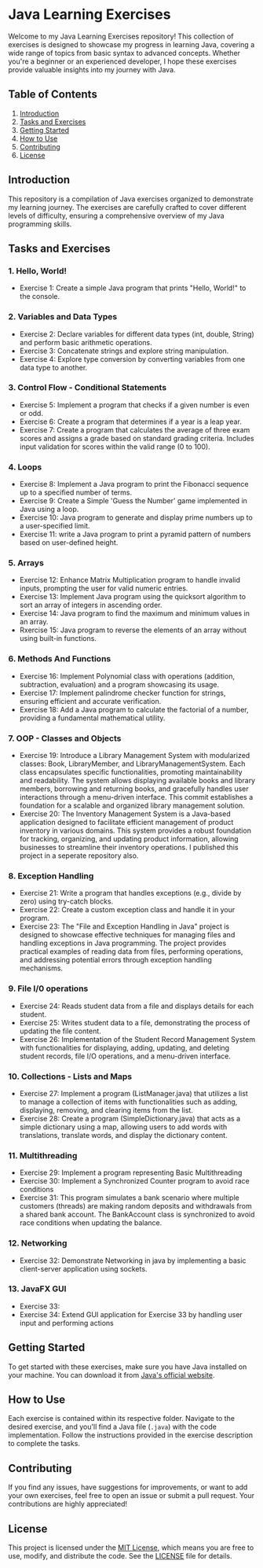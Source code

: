 # Java Learning Exercises

Welcome to my Java Learning Exercises repository! This collection of exercises is designed to showcase my progress in learning Java, covering a wide range of topics from basic syntax to advanced concepts. Whether you're a beginner or an experienced developer, I hope these exercises provide valuable insights into my journey with Java.

## Table of Contents

1. [Introduction](#introduction)
2. [Tasks and Exercises](#tasks-and-exercises)
3. [Getting Started](#getting-started)
4. [How to Use](#how-to-use)
5. [Contributing](#contributing)
6. [License](#license)

## Introduction

This repository is a compilation of Java exercises organized to demonstrate my learning journey. The exercises are carefully crafted to cover different levels of difficulty, ensuring a comprehensive overview of my Java programming skills.

## Tasks and Exercises

### 1. Hello, World!
- Exercise 1: Create a simple Java program that prints "Hello, World!" to the console.

### 2. Variables and Data Types
- Exercise 2: Declare variables for different data types (int, double, String) and perform basic arithmetic operations.
- Exercise 3: Concatenate strings and explore string manipulation.
- Exercise 4: Explore type conversion by converting variables from one data type to another.

### 3. Control Flow - Conditional Statements
- Exercise 5: Implement a program that checks if a given number is even or odd.
- Exercise 6: Create a program that determines if a year is a leap year.
- Exercise 7: Create a program that calculates the average of three exam scores and assigns a grade based on standard grading criteria. Includes input validation for scores within the valid range (0 to 100).

### 4. Loops
- Exercise 8: Implement a Java program to print the Fibonacci sequence up to a specified number of terms.
- Exercise 9: Create a Simple 'Guess the Number' game implemented in Java using a loop.
- Exercise 10: Java program to generate and display prime numbers up to a user-specified limit.
- Exercise 11: write a Java program to print a pyramid pattern of numbers based on user-defined height.

### 5. Arrays
- Exercise 12: Enhance Matrix Multiplication program to handle invalid inputs, prompting the user for valid numeric entries.
- Exercise 13: Implement Java program using the quicksort algorithm to sort an array of integers in ascending order.
- Exercise 14: Java program to find the maximum and minimum values in an array.
- Rxercise 15: Java program to reverse the elements of an array without using built-in functions.

### 6. Methods And Functions
- Exercise 16: Implement Polynomial class with operations (addition, subtraction, evaluation) and a program showcasing its usage.
- Exercise 17: Implement palindrome checker function for strings, ensuring efficient and accurate verification.
- Exercise 18: Add a Java program to calculate the factorial of a number, providing a fundamental mathematical utility.

### 7. OOP - Classes and Objects
- Exercise 19: Introduce a Library Management System with modularized classes: Book, LibraryMember, and LibraryManagementSystem. Each class encapsulates specific functionalities, promoting maintainability and readability. The system allows displaying available books and library members, borrowing and returning books, and gracefully handles user interactions through a menu-driven interface. This commit establishes a foundation for a scalable and organized library management solution.
- Exercise 20: The Inventory Management System is a Java-based application designed to facilitate efficient management of product inventory in various domains. This system provides a robust foundation for tracking, organizing, and updating product information, allowing businesses to streamline their inventory operations. I published this project in a seperate repository also.

### 8. Exception Handling
- Exercise 21: Write a program that handles exceptions (e.g., divide by zero) using try-catch blocks.
- Exercise 22: Create a custom exception class and handle it in your program.
- Exercise 23: The "File and Exception Handling in Java" project is designed to showcase effective techniques for managing files and handling exceptions in Java programming. The project provides practical examples of reading data from files, performing operations, and addressing potential errors through exception handling mechanisms.

### 9. File I/0 operations
- Exercise 24: Reads student data from a file and displays details for each student.
- Exercise 25: Writes student data to a file, demonstrating the process of updating the file content.
- Exercise 26: Implementation of the Student Record Management System with functionalities for displaying, adding, updating, and deleting student records, file I/O operations, and a menu-driven interface.

### 10. Collections - Lists and Maps
- Exercise 27: Implement a program (ListManager.java) that utilizes a list to manage a collection of items with functionalities such as adding, displaying, removing, and clearing items from the list.
- Exercise 28: Create a program (SimpleDictionary.java) that acts as a simple dictionary using a map, allowing users to add words with translations, translate words, and display the dictionary content.

### 11. Multithreading
- Exercise 29: Implement a program representing Basic Multithreading 
- Exercise 30: Implement a Synchronized Counter program to avoid race conditions
- Exercise 31: This program simulates a bank scenario where multiple customers (threads) are making random deposits and withdrawals from a shared bank account. The BankAccount class is synchronized to avoid race conditions when updating the balance.

### 12. Networking
- Exercise 32: Demonstrate Networking in java by implementing a basic client-server application using sockets.

### 13. JavaFX GUI 
- Exercise 33: 
- Exercise 34: Extend GUI application for Exercise 33 by handling user input and performing actions

  
## Getting Started

To get started with these exercises, make sure you have Java installed on your machine. You can download it from [Java's official website](https://www.oracle.com/java/technologies/javase-downloads.html).

## How to Use

Each exercise is contained within its respective folder. Navigate to the desired exercise, and you'll find a Java file (`.java`) with the code implementation. Follow the instructions provided in the exercise description to complete the tasks.

## Contributing

If you find any issues, have suggestions for improvements, or want to add your own exercises, feel free to open an issue or submit a pull request. Your contributions are highly appreciated!

## License

This project is licensed under the [MIT License](LICENSE), which means you are free to use, modify, and distribute the code. See the [LICENSE](LICENSE) file for details.
